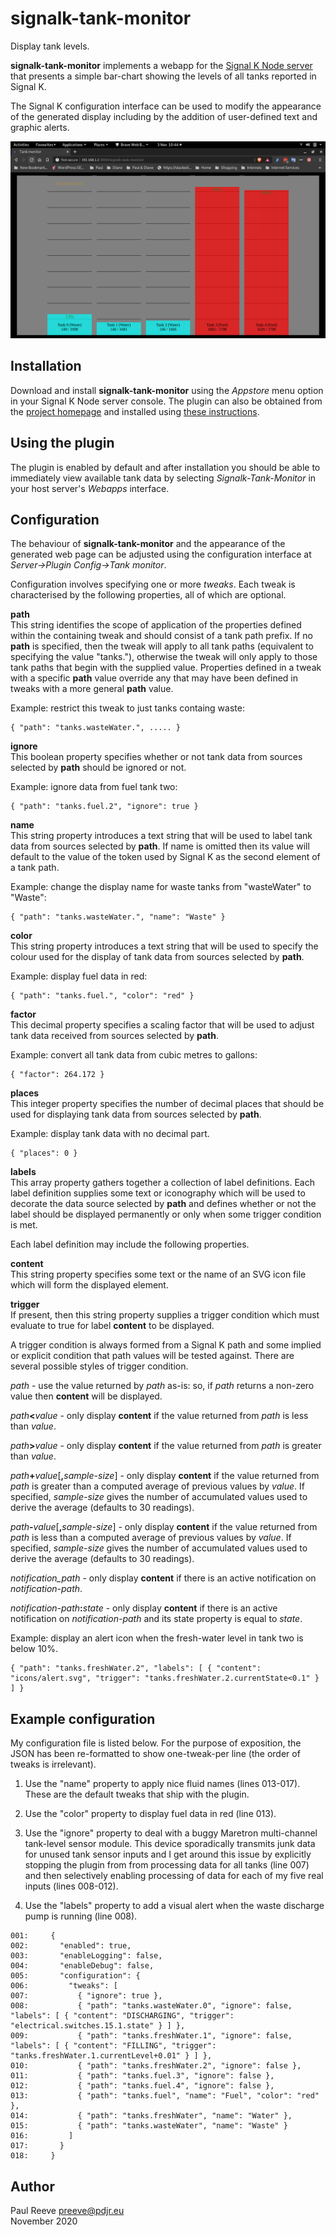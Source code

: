 # signalk-tank-monitor

Display tank levels.

__signalk-tank-monitor__ implements a webapp for the [Signal K Node server](https://github.com/SignalK/signalk-server-node) that presents a simple bar-chart showing the levels of all tanks reported in Signal K.

The Signal K configuration interface can be used to modify the appearance of the generated display including by the addition of user-defined text and graphic alerts.

![Specimen screenshot](screenshot.png)

## Installation

Download and install __signalk-tank-monitor__ using the *Appstore* menu option in your Signal K Node server console. The plugin can also be obtained from the [project homepage](https://github.com/preeve9534/signalk-tank-monitor) and installed using [these instructions](https://github.com/SignalK/signalk-server-node/blob/master/SERVERPLUGINS.md).

## Using the plugin

The plugin is enabled by default and after installation you should be able to immediately view available tank data by selecting *Signalk-Tank-Monitor* in your host server's *Webapps* interface.

## Configuration

The behaviour of __signalk-tank-monitor__ and the appearance of the generated web page can be adjusted using the configuration interface at *Server->Plugin Config->Tank monitor*.

Configuration involves specifying one or more *tweaks*. Each tweak is characterised by the following properties, all of which are optional.

__path__\
This string identifies the scope of application of the properties defined within the containing tweak and should consist of a tank path prefix. If no __path__ is specified, then the tweak will apply to all tank paths (equivalent to specifying the value "tanks."), otherwise the tweak will only apply to those tank paths that begin with the supplied value. Properties defined in a tweak with a specific __path__ value override any that may have been defined in tweaks with a more general __path__ value.

Example: restrict this tweak to just tanks containg waste:
```
{ "path": "tanks.wasteWater.", ..... }
```

__ignore__\
This boolean property specifies whether or not tank data from sources selected by __path__ should be ignored or not.

Example: ignore data from fuel tank two:
```
{ "path": "tanks.fuel.2", "ignore": true }
```

__name__\
This string property introduces a text string that will be used to label tank data from sources selected by __path__. If name is omitted then its value will default to the value of the token used by Signal K as the second element of a tank path.

Example: change the display name for waste tanks from "wasteWater" to "Waste":
```
{ "path": "tanks.wasteWater.", "name": "Waste" }
```
 
__color__\
This string property introduces a text string that will be used to specify the colour used for the display of tank data from sources selected by __path__.

Example: display fuel data in red:
```
{ "path": "tanks.fuel.", "color": "red" }
```

__factor__\
This decimal property specifies a scaling factor that will be used to adjust tank data received from sources selected by __path__.

Example: convert all tank data from cubic metres to gallons:
```
{ "factor": 264.172 }
```

__places__\
This integer property specifies the number of decimal places that should be used for displaying tank data from sources selected by __path__.

Example: display tank data with no decimal part.
```
{ "places": 0 }
```

__labels__\
This array property gathers together a collection of label definitions. Each label definition supplies some text or iconography which will be used to decorate the data source selected by __path__ and defines whether or not the label should be displayed permanently or only when some trigger condition is met.

Each label definition may include the following properties.

__content__\
This string property specifies some text or the name of an SVG icon file which will form the displayed element.

__trigger__\
If present, then this string property supplies a trigger condition which must evaluate to true for label __content__  to be displayed.

A trigger condition is always formed from a Signal K path and some implied or explicit condition that path values will be tested against.  There are several possible styles of trigger condition.

*path* - use the value returned by *path* as-is: so, if *path* returns a non-zero value then __content__ will be displayed.
 
*path*__<__*value* - only display __content__ if the value returned from *path* is less than *value*.

*path*__>__*value* - only display __content__ if the value returned from *path* is greater than *value*.

*path*__+__*value*[__,__*sample-size*] - only display __content__ if the value returned from *path* is greater than a computed average of previous values by *value*. If specified, *sample-size* gives the number of accumulated values used to derive the average (defaults to 30 readings).

*path*__-__*value*[__,__*sample-size*] - only display __content__ if the value returned from *path* is less than a computed average of previous values by *value*. If specified, *sample-size* gives the number of accumulated values used to derive the average (defaults to 30 readings).

*notification_path* - only display __content__  if there is an active  notification on *notification-path*.

*notification-path*__:__*state* - only display __content__  if there is an active  notification on *notification-path* and its state property is equal to *state*.

Example: display an alert icon when the fresh-water level in tank two is below 10%.
```
{ "path": "tanks.freshWater.2", "labels": [ { "content": "icons/alert.svg", "trigger": "tanks.freshWater.2.currentState<0.1" } ] }
```

## Example configuration

My configuration file is listed below. For the purpose of exposition, the JSON has been re-formatted to show one-tweak-per line (the order of tweaks is irrelevant).

1. Use the "name" property to apply nice fluid names (lines 013-017). These are the default tweaks that ship with the plugin.

2. Use the "color" property to display fuel data in red (line 013).

3. Use the "ignore" property to deal with a buggy Maretron multi-channel tank-level sensor module. This device sporadically transmits junk data for unused tank sensor inputs and I get around this issue by explicitly stopping the plugin from from processing data for all tanks (line 007) and then selectively enabling processing of data for each of my five real inputs (lines 008-012).

4. Use the "labels" property to add a visual alert when the waste discharge pump is running (line 008). 

```
001:     {
002:       "enabled": true,
003:       "enableLogging": false,
004:       "enableDebug": false,
005:       "configuration": {
006:         "tweaks": [
007:           { "ignore": true },
008:           { "path": "tanks.wasteWater.0", "ignore": false, "labels": [ { "content": "DISCHARGING", "trigger": "electrical.switches.15.1.state" } ] },
009:           { "path": "tanks.freshWater.1", "ignore": false, "labels": [ { "content": "FILLING", "trigger": "tanks.freshWater.1.currentLevel+0.01" } ] },
010:           { "path": "tanks.freshWater.2", "ignore": false },
011:           { "path": "tanks.fuel.3", "ignore": false },
012:           { "path": "tanks.fuel.4", "ignore": false },
013:           { "path": "tanks.fuel", "name": "Fuel", "color": "red" },
014:           { "path": "tanks.freshWater", "name": "Water" },
015:           { "path": "tanks.wasteWater", "name": "Waste" }
016:         ]
017:       }
018:     }
```


## Author

Paul Reeve <preeve@pdjr.eu>\
November 2020
